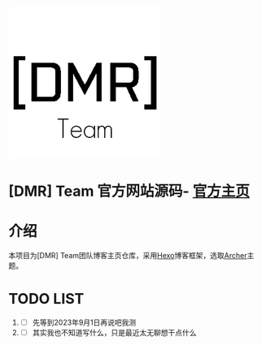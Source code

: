 ![](https://github.com/DMR-Team/DMR-Team.github.io/blob/main/themes/archer/source/avatar/DMRT.jpg?raw=true#pic_center)

[DMR] Team 官方网站源码- [官方主页](https://DMR.gg)
=========================

介绍
=========================
本项目为[DMR] Team团队博客主页仓库，采用[Hexo](https://Hexo.io)博客框架，选取[Archer](https://github.com/fi3ework/hexo-theme-archer/)主题。

TODO LIST
=========================
1. - [ ] 先等到2023年9月1日再说吧我测
2. - [ ] 其实我也不知道写什么，只是最近太无聊想干点什么